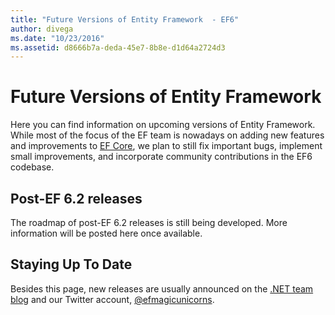 ```yaml
---
title: "Future Versions of Entity Framework  - EF6"
author: divega
ms.date: "10/23/2016"
ms.assetid: d8666b7a-deda-45e7-8b8e-d1d64a2724d3
---
```

# Future Versions of Entity Framework 
Here you can find information on upcoming versions of Entity Framework.
While most of the focus of the EF team is nowadays on adding new features and improvements to [EF Core](https://docs.microsoft.com/ef/core/index), we plan to  still fix important bugs, implement small improvements, and incorporate community contributions in the EF6 codebase.

## Post-EF 6.2 releases

The roadmap of post-EF 6.2 releases is still being developed. More information will be posted here once available.
 
## Staying Up To Date  
  
Besides this page, new releases are usually announced on the [.NET team blog](https://blogs.msdn.microsoft.com/dotnet/tag/entity-framework/) and our 
Twitter account, [@efmagicunicorns](http://twitter.com/efmagicunicorns).
  